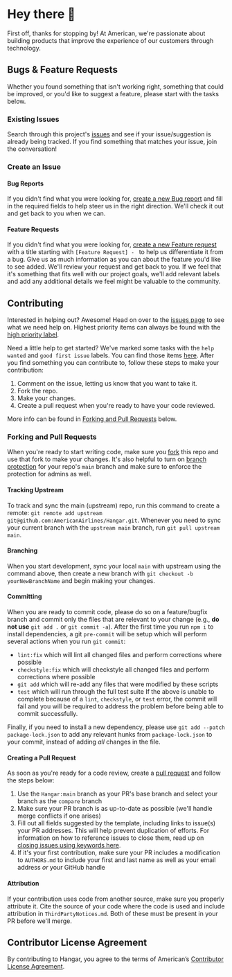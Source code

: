 # Hey there 👋
First off, thanks for stopping by! At American, we're passionate about building products that improve the experience of our customers through technology.

## Bugs & Feature Requests
Whether you found something that isn't working right, something that could be improved, or you'd like to suggest a feature, please start with the tasks below.

### Existing Issues
Search through this project's [issues](../../../issues) and see if your issue/suggestion is already being tracked. If you find something that matches your issue, join the conversation!

### Create an Issue
#### Bug Reports
If you didn't find what you were looking for, [create a new Bug report](../../../issues/new?template=bug_report.md) and fill in the required fields to help steer us in the right direction. We'll check it out and get back to you when we can.

#### Feature Requests
If you didn't find what you were looking for, [create a new Feature request](../../../issues/new?template=feature_request.md) with a title starting with `[Feature Request] - ` to help us differentiate it from a bug. Give us as much information as you can about the feature you'd like to see added. We'll review your request and get back to you. If we feel that it's something that fits well with our project goals, we'll add relevant labels and add any additional details we feel might be valuable to the community.

## Contributing
Interested in helping out? Awesome! Head on over to the [issues page](../../../issues) to see what we need help on. Highest priority items can always be found with the [high priority label](../../../issues?utf8=✓&q=is%3Aopen+label%3A"high+priority"+label%3A"help+wanted"+).

Need a little help to get started? We've marked some tasks with the `help wanted` and `good first issue` labels. You can find those items [here](../../../issues?utf8=✓&q=is%3Aopen+label%3A"good+first+issue"+label%3A"help+wanted"+). After you find something you can contribute to, follow these steps to make your contribution:
1. Comment on the issue, letting us know that you want to take it.
1. Fork the repo.
1. Make your changes.
1. Create a pull request when you're ready to have your code reviewed.

More info can be found in [Forking and Pull Requests](#forking-and-pull-requests) below.

### Forking and Pull Requests
When you're ready to start writing code, make sure you [fork](https://help.github.com/articles/fork-a-repo/) this repo and use that fork to make your changes. It's also helpful to turn on [branch protection](https://help.github.com/en/articles/configuring-protected-branches) for your repo's `main` branch and make sure to enforce the protection for admins as well.

#### Tracking Upstream
To track and sync the main (upstream) repo, run this command to create a remote: `git remote add upstream git@github.com:AmericanAirlines/Hangar.git`. Whenever you need to sync your current branch with the `upstream main` branch, run `git pull upstream main`.

#### Branching
When you start development, sync your local `main` with upstream using the command above, then create a new branch with `git checkout -b yourNewBranchName` and begin making your changes.

#### Committing
When you are ready to commit code, please do so on a feature/bugfix branch and commit only the files that are relevant to your change (e.g., **do not use** `git add .` or `git commit -a`). After the first time you run `npm i` to install dependencies, a git `pre-commit` will be setup which will perform several actions when you run `git commit`:
- `lint:fix` which will lint all changed files and perform corrections where possible
- `checkstyle:fix` which will checkstyle all changed files and perform corrections where possible
- `git add` which will re-add any files that were modified by these scripts
- `test` which will run through the full test suite
If the above is unable to complete because of a `lint`, `checkstyle`, or `test` error, the commit will fail and you will be required to address the problem before being able to commit successfully.

Finally, if you need to install a new dependency, please use `git add --patch package-lock.json` to add any relevant hunks from `package-lock.json` to your commit, instead of adding _all_ changes in the file.

#### Creating a Pull Request
As soon as you're ready for a code review, create a [pull request](https://help.github.com/articles/about-pull-requests/) and follow the steps below:
1. Use the `Hangar:main` branch as your PR's base branch and select your branch as the `compare` branch
1. Make sure your PR branch is as up-to-date as possible (we'll handle merge conflicts if one arises)
1. Fill out all fields suggested by the template, including links to issue(s) your PR addresses.  This will help prevent duplication of efforts. For information on how to reference issues to close them, read up on [closing issues using keywords here](https://help.github.com/articles/closing-issues-using-keywords/).
1. If it's your first contribution, make sure your PR includes a modification to `AUTHORS.md` to include your first and last name as well as your email address *or* your GitHub handle

#### Attribution
If your contribution uses code from another source, make sure you properly attribute it. Cite the source of your code where the code is used and include attribution in `ThirdPartyNotices.md`. Both of these must be present in your PR before we'll merge.

## Contributor License Agreement
By contributing to Hangar, you agree to the terms of American’s [Contributor License Agreement](https://github.com/AmericanAirlines/Contributor-License-Agreement/blob/main/CLA.md).

